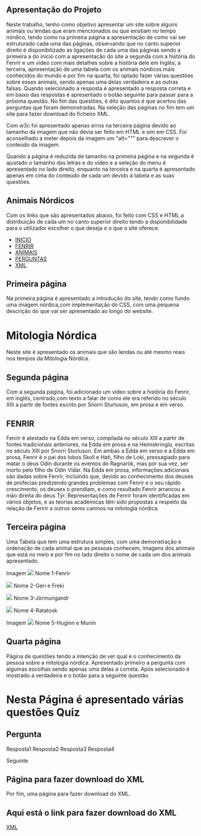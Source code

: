  ## Apresentação do Projeto
 Neste trabalho, tenho como objetivo apresentar um site sobre alguns animais ou lendas que eram mencionados ou que existiam no tempo nórdico, tendo como na primeira página a apresentação de como vai ser estruturado cada uma das páginas, observando que no canto superior direito é disponibilizado as ligações de cada uma das páginas sendo a primeira a do início com a apresentação do site a segunda com a história do Fenrir e um vídeo com mais detalhes sobre a história dele em Inglês, a terceira, apresentação de uma tabela com os animais nórdicos mais conhecidos do mundo e por fim na quarta, foi optado fazer várias questões sobre esses animais, sendo apenas uma delas verdadeira e as outras falsas. Quando selecionado a resposta é apresentado a resposta correta e em baixo das respostas é apresentado o botão seguinte para passar para a próxima questão. No fim das questões, é dito quantos é que acertou das perguntas que foram demonstradas.
 Na seleção das páginas no fim tem um site para fazer download do ficheiro XML.

 Com w3c foi apresentado apenas erros na terceira página devido ao tamanho da imagem que não devia ser feito em HTML e sim em CSS. Foi aconselhado a meter depois da imagem um "alt=""" para descrever o conteúdo da imagem.

 Quando a página é reduzida de tamanho na primeira página e na segunda é ajustado o tamanho das letras e do vídeo e a seleção do menu é apresentado no lado direito, enquanto na terceira e na quarta é apresentado apenas em cima do conteúdo de cada um devido à tabela e as suas questões.
 
 
 ## Animais Nórdicos 
Com os links que são apresentados abaixo, foi feito com CSS e HTML a distribuição de cada um no canto superior direito tendo a disponibilidade para o utilizador escolher o que deseja e o que o site oferece.


*   [INICIO](index.HTML)
*   [FENRIR](secondpage.HTML)
*   [ANIMAIS](thirdpage.HTML)
*   [PERGUNTAS](fourthpage.HTML)
*   [XML](Download.HTML)


## Primeira página

Na primeira página é apresentado a introdução do site, tendo como fundo uma imagem nórdica,com implementação do CSS, com uma pequena descrição do que vai ser apresentado ao longo do website.

Mitologia Nórdica
=================

Neste site é apresentado os animais que são lendas ou até mesmo reais nos tempos da Mitologia Nórdica.

## Segunda página

Com a segunda página, foi adicionado um vídeo sobre a história do Fenrir, em inglês, centrado,com texto a falar de como ele era referido no século XIII a partir de fontes escrito por Snorri Sturluson, em prosa e em verso.

FENRIR
------

Fenrir é atestado na Edda em verso, compilada no século XIII a partir de fontes tradicionais anteriores, na Edda em prosa e na Heimskringla, escritas no século XIII por Snorri Sturluson. Em ambas a Edda em verso e a Edda em prosa, Fenrir é o pai dos lobos Skoll e Hati, filho de Loki, pressagiado para matar o deus Odin durante os eventos do Ragnarök, mas por sua vez, ser morto pelo filho de Odin Vidar. Na Edda em prosa, informações adicionais são dadas sobre Fenrir, incluindo que, devido ao conhecimento dos deuses de profecias predizendo grandes problemas com Fenrir e o seu rápido crescimento, os deuses o prendiam, e como resultado Fenrir arrancou a mão direita do deus Týr. Representações de Fenrir foram identificadas em vários objetos, e as teorias académicas têm sido propostas a respeito da relação de Fenrir a outros seres caninos na mitologia nórdica.


## Terceira página
Uma Tabela que tem uma estrutura simples, com uma demonstração e ordenação de cada animal que as pessoas conhecem, imagens dos animais que está no meio e por fim no lado direito o nome de cada um dos animais apresentado.


Imagem
![](ImagensEVideo/fenrir1.jpg)
Nome
1-Fenrir


![](ImagensEVideo/geriefreki.jpg)
Nome
2-Geri e Freki



![](ImagensEVideo/jormungandr.jpg)
Nome
3-Jörmungandr


![](ImagensEVideo/ratatosk.jpg)
Nome
4-Ratatosk


Imagem
![](ImagensEVideo/Hugin-e-Munin.jpg)
Nome
5-Huginn e Munin

## Quarta página

Página de questões tendo a intenção de ver qual é o conhecimento da pessoa sobre a mitologia nórdica.
Apresentado primeiro a pergunta com algumas escolhas sendo apenas uma delas a correta. Após selecionado é mostrado a verdadeira e o botão para a seguinte questão.

Nesta Página é apresentado várias questões 
Quiz
====

Pergunta
--------

Resposta1 
Resposta2 
Resposta3 
Resposta4

Seguinte

## Página para fazer download do XML

Por fim, uma página para fazer download do XML.

Aqui está o link para fazer download do XML
-------------------------------------------

[XML](Animais.txt)